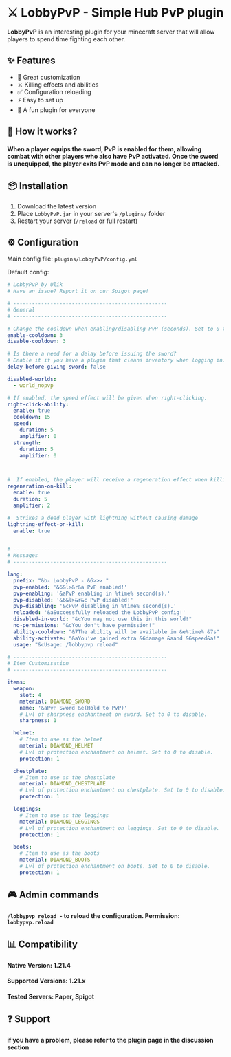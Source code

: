 # ⚔️ LobbyPvP - Simple Hub PvP plugin

**LobbyPvP** is an interesting plugin for your minecraft server that will allow players to spend time fighting each other.

## ✨ Features
- 🔧 Great customization
- ⚔️ Killing effects and abilities
- ✅ Configuration reloading
- ⚡ Easy to set up
- 🌟 A fun plugin for everyone

## 📜 How it works?
#### When a player equips the sword, PvP is enabled for them, allowing combat with other players who also have PvP activated. Once the sword is unequipped, the player exits PvP mode and can no longer be attacked.

## 📦 Installation
1. Download the latest version
2. Place `LobbyPvP.jar` in your server's `/plugins/` folder
3. Restart your server (`/reload` or full restart)

## ⚙️ Configuration
Main config file: `plugins/LobbyPvP/config.yml`

Default config:
```yaml
# LobbyPvP by Ulik
# Have an issue? Report it on our Spigot page!

# --------------------------------------------------
# General
# --------------------------------------------------

# Change the cooldown when enabling/disabling PvP (seconds). Set to 0 to disable.
enable-cooldown: 3
disable-cooldown: 3

# Is there a need for a delay before issuing the sword?
# Enable it if you have a plugin that cleans inventory when logging in.
delay-before-giving-sword: false

disabled-worlds:
  - world_nopvp

# If enabled, the speed effect will be given when right-clicking.
right-click-ability:
  enable: true
  cooldown: 15
  speed:
    duration: 5
    amplifier: 0
  strength:
    duration: 5
    amplifier: 0



#  If enabled, the player will receive a regeneration effect when killing another player.
regeneration-on-kill:
  enable: true
  duration: 5
  amplifier: 2

#  Strikes a dead player with lightning without causing damage
lightning-effect-on-kill:
  enable: true


# --------------------------------------------------
# Messages
# --------------------------------------------------

lang:
  prefix: "&b⚔ LobbyPvP ⚔ &6>>> "
  pvp-enabled: '&6&l>&r&a PvP enabled!'
  pvp-enabling: '&aPvP enabling in %time% second(s).'
  pvp-disabled: '&6&l>&r&c PvP disabled!'
  pvp-disabling: '&cPvP disabling in %time% second(s).'
  reloaded: '&aSuccessfully reloaded the LobbyPvP config!'
  disabled-in-world: "&cYou may not use this in this world!"
  no-permissions: "&cYou don't have permission!"
  ability-cooldown: "&7The ability will be available in &e%time% &7s"
  ability-activate: "&aYou've gained extra &6damage &aand &6speed&a!"
  usage: "&cUsage: /lobbypvp reload"

# --------------------------------------------------
# Item Customisation
# --------------------------------------------------

items:
  weapon:
    slot: 4
    material: DIAMOND_SWORD
    name: '&aPvP Sword &e(Hold to PvP)'
    # Lvl of sharpness enchantment on sword. Set to 0 to disable.
    sharpness: 1

  helmet:
    # Item to use as the helmet
    material: DIAMOND_HELMET
    # Lvl of protection enchantment on helmet. Set to 0 to disable.
    protection: 1

  chestplate:
    # Item to use as the chestplate
    material: DIAMOND_CHESTPLATE
    # Lvl of protection enchantment on chestplate. Set to 0 to disable.
    protection: 1

  leggings:
    # Item to use as the leggings
    material: DIAMOND_LEGGINGS
    # Lvl of protection enchantment on leggings. Set to 0 to disable.
    protection: 1

  boots:
    # Item to use as the boots
    material: DIAMOND_BOOTS
    # Lvl of protection enchantment on boots. Set to 0 to disable.
    protection: 1
```
## 🎮 Admin commands
#### `/lobbypvp reload `- to reload the configuration. Permission: `lobbypvp.reload`

## 📊 Compatibility
#### Native Version: 1.21.4
#### Supported Versions: 1.21.x
#### Tested Servers: Paper, Spigot

## ❓ Support
#### if you have a problem, please refer to the plugin page in the discussion section 


